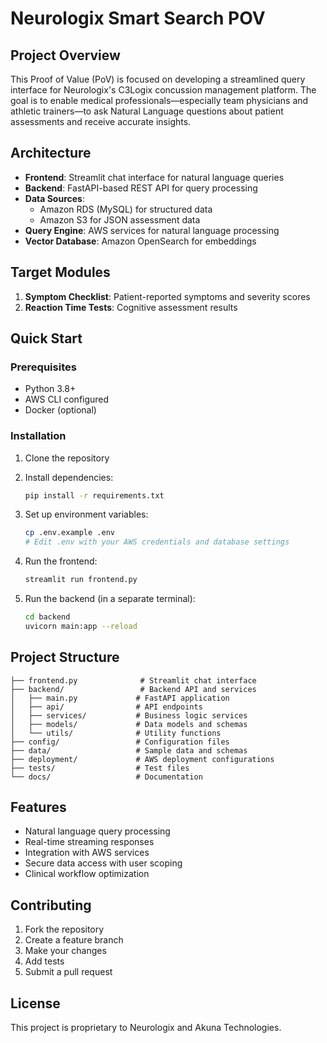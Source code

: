 # Neurologix Smart Search POV

## Project Overview

This Proof of Value (PoV) is focused on developing a streamlined query interface for Neurologix's C3Logix concussion management platform. The goal is to enable medical professionals—especially team physicians and athletic trainers—to ask Natural Language questions about patient assessments and receive accurate insights.

## Architecture

- **Frontend**: Streamlit chat interface for natural language queries
- **Backend**: FastAPI-based REST API for query processing
- **Data Sources**: 
  - Amazon RDS (MySQL) for structured data
  - Amazon S3 for JSON assessment data
- **Query Engine**: AWS services for natural language processing
- **Vector Database**: Amazon OpenSearch for embeddings

## Target Modules

1. **Symptom Checklist**: Patient-reported symptoms and severity scores
2. **Reaction Time Tests**: Cognitive assessment results

## Quick Start

### Prerequisites
- Python 3.8+
- AWS CLI configured
- Docker (optional)

### Installation

1. Clone the repository
2. Install dependencies:
   ```bash
   pip install -r requirements.txt
   ```

3. Set up environment variables:
   ```bash
   cp .env.example .env
   # Edit .env with your AWS credentials and database settings
   ```

4. Run the frontend:
   ```bash
   streamlit run frontend.py
   ```

5. Run the backend (in a separate terminal):
   ```bash
   cd backend
   uvicorn main:app --reload
   ```

## Project Structure

```
├── frontend.py              # Streamlit chat interface
├── backend/                 # Backend API and services
│   ├── main.py             # FastAPI application
│   ├── api/                # API endpoints
│   ├── services/           # Business logic services
│   ├── models/             # Data models and schemas
│   └── utils/              # Utility functions
├── config/                 # Configuration files
├── data/                   # Sample data and schemas
├── deployment/             # AWS deployment configurations
├── tests/                  # Test files
└── docs/                   # Documentation
```

## Features

- Natural language query processing
- Real-time streaming responses
- Integration with AWS services
- Secure data access with user scoping
- Clinical workflow optimization

## Contributing

1. Fork the repository
2. Create a feature branch
3. Make your changes
4. Add tests
5. Submit a pull request

## License

This project is proprietary to Neurologix and Akuna Technologies.

